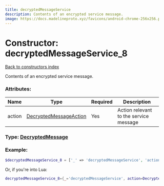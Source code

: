 ```yaml
---
title: decryptedMessageService
description: Contents of an encrypted service message.
image: https://docs.madelineproto.xyz/favicons/android-chrome-256x256.png
---
```

# Constructor: decryptedMessageService\_8  
[Back to constructors index](index.md)



Contents of an encrypted service message.

### Attributes:

| Name     |    Type       | Required | Description |
|----------|---------------|----------|-------------|
|action|[DecryptedMessageAction](../types/DecryptedMessageAction.md) | Yes|Action relevant to the service message|



### Type: [DecryptedMessage](../types/DecryptedMessage.md)


### Example:

```php
$decryptedMessageService_8 = ['_' => 'decryptedMessageService', 'action' => DecryptedMessageAction];
```  


Or, if you're into Lua:

```lua
decryptedMessageService_8={_='decryptedMessageService', action=DecryptedMessageAction}

```


